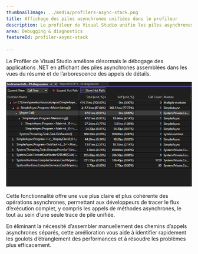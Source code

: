 ```yaml
---
thumbnailImage: ../media/profilers-async-stack.png
title: Affichage des piles asynchrones unifiées dans le profileur
description: Le profileur de Visual Studio unifie les piles asynchrones pour rationaliser le profilage .NET.
area: Debugging & diagnostics
featureId: profiler-async-stack

---
```



Le Profiler de Visual Studio améliore désormais le débogage des applications .NET en affichant des piles asynchrones assemblées dans les vues du résumé et de l’arborescence des appels de détails.

![Piles asynchrones unifiées du profiler](../media/profilers-async-stack.png)

Cette fonctionnalité offre une vue plus claire et plus cohérente des opérations asynchrones, permettant aux développeurs de tracer le flux d’exécution complet, y compris les appels de méthodes asynchrones, le tout au sein d’une seule trace de pile unifiée.

En éliminant la nécessité d’assembler manuellement des chemins d’appels asynchrones séparés, cette amélioration vous aide à identifier rapidement les goulots d’étranglement des performances et à résoudre les problèmes plus efficacement.
